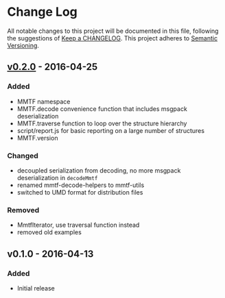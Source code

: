 # Change Log
All notable changes to this project will be documented in this file, following the suggestions of [Keep a CHANGELOG](http://keepachangelog.com/). This project adheres to [Semantic Versioning](http://semver.org/).


## [v0.2.0] - 2016-04-25
### Added
- MMTF namespace
- MMTF.decode convenience function that includes msgpack deserialization
- MMTF.traverse function to loop over the structure hierarchy
- script/report.js for basic reporting on a large number of structures
- MMTF.version

### Changed
- decoupled serialization from decoding, no more msgpack deserialization in `decodeMmtf`
- renamed mmtf-decode-helpers to mmtf-utils
- switched to UMD format for distribution files

### Removed
- MmtfIterator, use traversal function instead
- removed old examples


## v0.1.0 - 2016-04-13
### Added
- Initial release


[v0.2.0]: https://github.com/rcsb/mmtf-javascript/compare/v0.1.0...v0.2.0